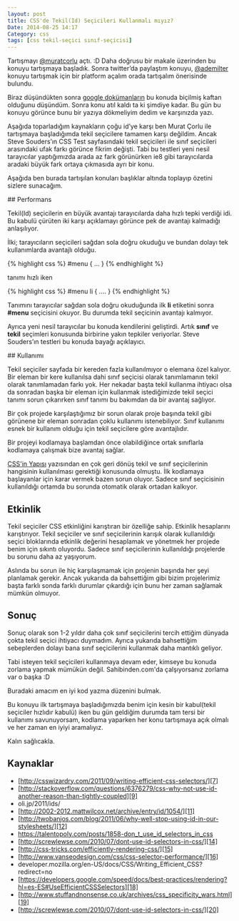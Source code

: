 ```yaml
---
layout: post
title: CSS'de Tekil(Id) Seçicileri Kullanmalı mıyız?
Date: 2014-08-25 14:17
Category: css
tags: [css tekil-seçici sınıf-seçicisi]
---
```


Tartışmayı [@muratcorlu][1] açtı. :D Daha doğrusu bir makale üzerinden bu konuyu tartışmaya başladık. Sonra twitter’da paylaştım konuyu, [@ademilter][2] konuyu tartışmak için bir platform açalım orada tartışalım önerisinde bulundu. 

Biraz düşündükten sonra [google dokümanların][3] bu konuda biçilmiş kaftan olduğunu düşündüm. Sonra konu atıl kaldı ta ki şimdiye kadar. Bu gün bu konuyu görünce bunu bir yazıya dökmeliyim dedim ve karşınızda yazı.

Aşağıda toparladığım kaynakların çoğu id’ye karşı ben Murat Çorlu ile tartışmaya başladığımda tekil seçicilere tamamen karşı değildim. Ancak Steve Souders’ın CSS Test sayfasındaki tekil seçicileri ile sınıf seçicileri arasındaki ufak farkı görünce fikrim değişti. Tabi bu testleri yeni nesil tarayıcılar yaptığımızda arada az fark görünürken ie8 gibi tarayıcılarda aradaki büyük fark ortaya çıkmasıda ayrı bir konu. 

Aşağıda ben burada tartışılan konuları başlıklar altında toplayıp özetini sizlere sunacağım. 

## Performans

Tekil(Id) seçicilerin en büyük avantajı tarayıcılarda daha hızlı tepki verdiği idi. Bu kabulü çürüten iki karşı açıklamayı görünce pek de avantajı kalmadığı anlaşılıyor.

İlki; tarayıcıların seçicileri sağdan sola doğru okuduğu ve bundan dolayı tek kullanımlarda avantajlı olduğu.

{% highlight css %}
#menu {
...
}
{% endhighlight %}

tanımı hızlı iken 

{% highlight css %}
#menu li {
....
}
{% endhighlight %}
    
Tanımını tarayıcılar sağdan sola doğru okuduğunda ilk **li** etiketini sonra **#menu** seçicisini okuyor. Bu durumda tekil seçicinin avantajı kalmıyor.

Ayrıca yeni nesil tarayıcılar bu konuda kendilerini geliştirdi. Artık **sınıf** ve **tekil** seçimleri konusunda birbirine yakın tepkiler veriyorlar. Steve Souders’ın testleri bu konuda bayağı açıklayıcı. 

## Kullanımı

Tekil seçiciler sayfada bir kereden fazla kullanılmıyor o elemana özel kalıyor. Bir eleman bir kere kullanılsa dahi sınıf seçicisi olarak tanımlamanın tekil olarak tanımlamadan farkı yok. Her nekadar başta tekil kullanma ihtiyacı olsa da sonradan başka bir eleman için kullanmak istediğimizde tekil seçici tanımı sorun çıkarırken sınıf tanımı bu bakımdan da bir avantaj sağlıyor. 

Bir çok projede karşılaştığımız bir sorun olarak proje başında tekil gibi görünene bir eleman sonradan çoklu kullanımı istenebiliyor. Sınıf kullanımı esnek bir kullanım olduğu için tekil seçicilere göre avantajlıdır. 

Bir projeyi kodlamaya başlamdan önce olabildiğince ortak sınıflarla kodlamaya çalışmak bize avantaj sağlar. 

[CSS'in Yapısı][6] yazısından en çok geri dönüş tekil ve sınıf seçicilerinin hangisinin kullanılması gerektiği konusunda olmuştu. İlk kodlamaya başlayanlar için karar vermek bazen sorun oluyor. Sadece sınıf seçicisinin kullanıldığı ortamda bu sorunda otomatik olarak ortadan kalkıyor.

## Etkinlik 

Tekil seçiciler CSS etkinliğini karıştıran bir özelliğe sahip. Etkinlik hesaplarını karıştırıyor. Tekil seçiciler ve sınıf seçicilerinin karışık olarak kullanıldığı seçici bloklarında etkinlik değerini hesaplamak ve yönetmek her projede benim için sıkıntı oluyordu. Sadece sınıf seçicilerinin kullanıldığı projelerde bu sorunu daha az yaşıyorum.

Aslında bu sorun ile hiç karşılaşmamak için projenin başında her şeyi planlamak gerekir. Ancak yukarıda da bahsettiğim gibi bizim projelerimiz başta farklı sonda farklı durumlar çıkardığı için bunu her zaman sağlamak mümkün olmuyor. 

## Sonuç

Sonuç olarak son 1-2 yıldır daha çok sınıf seçicilerini tercih ettiğim dünyada çokta tekil seçici ihtiyacı duymadım. Ayrıca yukarıda bahsettiğim sebeplerden dolayı bana sınıf seçicilerini kullanmak daha mantıklı geliyor.

Tabi isteyen tekil seçicileri kullanmaya devam eder, kimseye bu konuda zorlama yapmak mümükün değil. Sahibinden.com'da çalşıyorsanız zorlama var o başka :D

Buradaki amacım en iyi kod yazma düzenini bulmak. 

Bu konuyu ilk tartışmaya başladığımızda benim için kesin bir kabul(tekil seçiciler hızlıdır kabulü) iken bu gün geldiğim durumda tam tersi bir kullanımı savunuyorsam, kodlama yaparken her konu tartışmaya açık olmalı ve her zaman en iyiyi aramalıyız.

Kalın sağlıcakla.


## Kaynaklar

 - [http://csswizardry.com/2011/09/writing-efficient-css-selectors/][7]
 - [http://stackoverflow.com/questions/6376279/css-why-not-use-id-another-reason-than-tightly-coupled][9]
 - oli.jp/2011/ids/
 - [http://2002-2012.mattwilcox.net/archive/entry/id/1054/][11]
 - [http://twobanjos.com/blog/2011/06/why-well-stop-using-id-in-our-stylesheets/][12]
 - https://talentopoly.com/posts/1858-don_t_use_id_selectors_in_css
 - [http://screwlewse.com/2010/07/dont-use-id-selectors-in-css/][14]
 - [http://css-tricks.com/efficiently-rendering-css/][15] 
 - [http://www.vanseodesign.com/css/css-selector-performance/][16]
 - developer.mozilla.org/en-US/docs/CSS/Writing_Efficient_CSS?redirect=no
 - [https://developers.google.com/speed/docs/best-practices/rendering?hl=es-ES#UseEfficientCSSSelectors][18]
 - [http://www.stuffandnonsense.co.uk/archives/css_specificity_wars.html][19]
 - [http://screwlewse.com/2010/07/dont-use-id-selectors-in-css/][20]


  [1]: https://twitter.com/muratcorlu
  [2]: https://twitter.com/ademilter
  [3]: https://docs.google.com/document/d/1AsRKkOUiyyqG9CnXGyz7f9eQUMcAT3oh8ZeWtBZwQ_Y/edit?usp=sharing
  [5]: stevesouders.com/efws/css-selectors/csscreate
  [6]: https://fatihhayrioglu.com/cssin-yapisi/
  [7]: http://csswizardry.com/2011/09/writing-efficient-css-selectors/
  [8]: http://nimbleworks.co.uk/blog/css-id-selectors-never-say-never/
  [9]: http://stackoverflow.com/questions/6376279/css-why-not-use-id-another-reason-than-tightly-coupled
  [11]: http://2002-2012.mattwilcox.net/archive/entry/id/1054/
  [12]: http://twobanjos.com/blog/2011/06/why-well-stop-using-id-in-our-stylesheets/
  [14]: http://screwlewse.com/2010/07/dont-use-id-selectors-in-css/
  [15]: http://css-tricks.com/efficiently-rendering-css/
  [16]: http://www.vanseodesign.com/css/css-selector-performance/
  [18]: https://developers.google.com/speed/docs/best-practices/rendering?hl=es-ES#UseEfficientCSSSelectors
  [19]: http://www.stuffandnonsense.co.uk/archives/css_specificity_wars.html
  [20]: http://screwlewse.com/2010/07/dont-use-id-selectors-in-css/